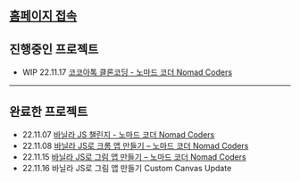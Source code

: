 ## [홈페이지 접속](https://Hansan529.github.io)

## 진행중인 프로젝트

- WIP 22.11.17 [코코아톡 클론코딩 - 노마드 코더 Nomad Coders](https://nomadcoders.co/kokoa-clone/lobby)

---

## 완료한 프로젝트

- 22.11.07 [바닐라 JS 챌린지 - 노마드 코더 Nomad Coders](https://nomadcoders.co/challenges#challenges)
- 22.11.08 [바닐라 JS로 크롬 앱 만들기 – 노마드 코더 Nomad Coders](https://nomadcoders.co/javascript-for-beginners)
- 22.11.15 [바닐라 JS로 그림 앱 만들기 – 노마드 코더 Nomad Coders](https://nomadcoders.co/javascript-for-beginners-2)
- 22.11.16 바닐라 JS로 그림 앱 만들기 Custom Canvas Update
